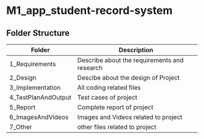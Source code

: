 # M1_app_student-record-system

## Folder Structure

| Folder            | Description                                  |
| ----------------- | -------------------------------------------- |
| 1_Requirements    | Describe about the requirements and research |
| 2_Design          | Descibe about the design of Project          |
| 3_Implementation  | All coding related files                     |
| 4_TestPlanAndOutput        | Test cases of project                                  |
| 5_Report        | Complete report of project                   |
| 6_ImagesAndVideos | Images and Videos related to project         |
| 7_Other|other files related to project|
